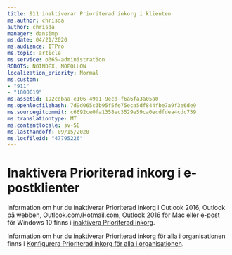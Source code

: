 ```yaml
---
title: 911 inaktiverar Prioriterad inkorg i klienten
ms.author: chrisda
author: chrisda
manager: dansimp
ms.date: 04/21/2020
ms.audience: ITPro
ms.topic: article
ms.service: o365-administration
ROBOTS: NOINDEX, NOFOLLOW
localization_priority: Normal
ms.custom:
- "911"
- "1800019"
ms.assetid: 192cdbaa-e106-49a1-9ecd-f6a6fa3a05a0
ms.openlocfilehash: 7d9d065c3b95f5fe75eca5df844fbe7a9f3e6de9
ms.sourcegitcommit: c6692ce0fa1358ec3529e59ca0ecdfdea4cdc759
ms.translationtype: MT
ms.contentlocale: sv-SE
ms.lasthandoff: 09/15/2020
ms.locfileid: "47795226"
---
```

# <a name="turn-off-focused-inbox-in-email-clients"></a>Inaktivera Prioriterad inkorg i e-postklienter

Information om hur du inaktiverar Prioriterad inkorg i Outlook 2016, Outlook på webben, Outlook.com/Hotmail.com, Outlook 2016 för Mac eller e-post för Windows 10 finns i [inaktivera Prioriterad inkorg](https://support.office.com/article/f714d94d-9e63-4217-9ccb-6cb2986aa1b2.aspx).

Information om hur du inaktiverar Prioriterad inkorg för alla i organisationen finns i [Konfigurera Prioriterad inkorg för alla i organisationen](https://docs.microsoft.com/microsoft-365/admin/setup/configure-focused-inbox).
